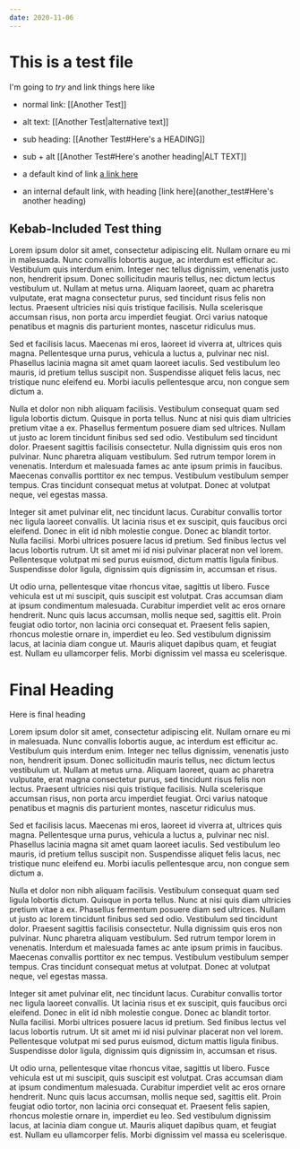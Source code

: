 ```yaml
---
date: 2020-11-06
---
```


# This is a test file
I'm going to *try* and link things here like 
- normal link: [[Another Test]]
- alt text: [[Another Test|alternative text]]
- sub heading: [[Another Test#Here's a HEADING]]
- sub + alt [[Another Test#Here's another heading|ALT TEXT]]

- a default kind of link [a link here](http://google.com/)
- an internal default link, with heading [link here](another_test#Here's another heading)


## Kebab-Included Test thing

Lorem ipsum dolor sit amet, consectetur adipiscing elit. Nullam ornare eu mi in malesuada. Nunc convallis lobortis augue, ac interdum est efficitur ac. Vestibulum quis interdum enim. Integer nec tellus dignissim, venenatis justo non, hendrerit ipsum. Donec sollicitudin mauris tellus, nec dictum lectus vestibulum ut. Nullam at metus urna. Aliquam laoreet, quam ac pharetra vulputate, erat magna consectetur purus, sed tincidunt risus felis non lectus. Praesent ultricies nisi quis tristique facilisis. Nulla scelerisque accumsan risus, non porta arcu imperdiet feugiat. Orci varius natoque penatibus et magnis dis parturient montes, nascetur ridiculus mus.

Sed et facilisis lacus. Maecenas mi eros, laoreet id viverra at, ultrices quis magna. Pellentesque urna purus, vehicula a luctus a, pulvinar nec nisl. Phasellus lacinia magna sit amet quam laoreet iaculis. Sed vestibulum leo mauris, id pretium tellus suscipit non. Suspendisse aliquet felis lacus, nec tristique nunc eleifend eu. Morbi iaculis pellentesque arcu, non congue sem dictum a.

Nulla et dolor non nibh aliquam facilisis. Vestibulum consequat quam sed ligula lobortis dictum. Quisque in porta tellus. Nunc at nisi quis diam ultricies pretium vitae a ex. Phasellus fermentum posuere diam sed ultrices. Nullam ut justo ac lorem tincidunt finibus sed sed odio. Vestibulum sed tincidunt dolor. Praesent sagittis facilisis consectetur. Nulla dignissim quis eros non pulvinar. Nunc pharetra aliquam vestibulum. Sed rutrum tempor lorem in venenatis. Interdum et malesuada fames ac ante ipsum primis in faucibus. Maecenas convallis porttitor ex nec tempus. Vestibulum vestibulum semper tempus. Cras tincidunt consequat metus at volutpat. Donec at volutpat neque, vel egestas massa.

Integer sit amet pulvinar elit, nec tincidunt lacus. Curabitur convallis tortor nec ligula laoreet convallis. Ut lacinia risus et ex suscipit, quis faucibus orci eleifend. Donec in elit id nibh molestie congue. Donec ac blandit tortor. Nulla facilisi. Morbi ultrices posuere lacus id pretium. Sed finibus lectus vel lacus lobortis rutrum. Ut sit amet mi id nisi pulvinar placerat non vel lorem. Pellentesque volutpat mi sed purus euismod, dictum mattis ligula finibus. Suspendisse dolor ligula, dignissim quis dignissim in, accumsan et risus.

Ut odio urna, pellentesque vitae rhoncus vitae, sagittis ut libero. Fusce vehicula est ut mi suscipit, quis suscipit est volutpat. Cras accumsan diam at ipsum condimentum malesuada. Curabitur imperdiet velit ac eros ornare hendrerit. Nunc quis lacus accumsan, mollis neque sed, sagittis elit. Proin feugiat odio tortor, non lacinia orci consequat et. Praesent felis sapien, rhoncus molestie ornare in, imperdiet eu leo. Sed vestibulum dignissim lacus, at lacinia diam congue ut. Mauris aliquet dapibus quam, et feugiat est. Nullam eu ullamcorper felis. Morbi dignissim vel massa eu scelerisque.

# Final Heading
Here is final heading

Lorem ipsum dolor sit amet, consectetur adipiscing elit. Nullam ornare eu mi in malesuada. Nunc convallis lobortis augue, ac interdum est efficitur ac. Vestibulum quis interdum enim. Integer nec tellus dignissim, venenatis justo non, hendrerit ipsum. Donec sollicitudin mauris tellus, nec dictum lectus vestibulum ut. Nullam at metus urna. Aliquam laoreet, quam ac pharetra vulputate, erat magna consectetur purus, sed tincidunt risus felis non lectus. Praesent ultricies nisi quis tristique facilisis. Nulla scelerisque accumsan risus, non porta arcu imperdiet feugiat. Orci varius natoque penatibus et magnis dis parturient montes, nascetur ridiculus mus.

Sed et facilisis lacus. Maecenas mi eros, laoreet id viverra at, ultrices quis magna. Pellentesque urna purus, vehicula a luctus a, pulvinar nec nisl. Phasellus lacinia magna sit amet quam laoreet iaculis. Sed vestibulum leo mauris, id pretium tellus suscipit non. Suspendisse aliquet felis lacus, nec tristique nunc eleifend eu. Morbi iaculis pellentesque arcu, non congue sem dictum a.

Nulla et dolor non nibh aliquam facilisis. Vestibulum consequat quam sed ligula lobortis dictum. Quisque in porta tellus. Nunc at nisi quis diam ultricies pretium vitae a ex. Phasellus fermentum posuere diam sed ultrices. Nullam ut justo ac lorem tincidunt finibus sed sed odio. Vestibulum sed tincidunt dolor. Praesent sagittis facilisis consectetur. Nulla dignissim quis eros non pulvinar. Nunc pharetra aliquam vestibulum. Sed rutrum tempor lorem in venenatis. Interdum et malesuada fames ac ante ipsum primis in faucibus. Maecenas convallis porttitor ex nec tempus. Vestibulum vestibulum semper tempus. Cras tincidunt consequat metus at volutpat. Donec at volutpat neque, vel egestas massa.

Integer sit amet pulvinar elit, nec tincidunt lacus. Curabitur convallis tortor nec ligula laoreet convallis. Ut lacinia risus et ex suscipit, quis faucibus orci eleifend. Donec in elit id nibh molestie congue. Donec ac blandit tortor. Nulla facilisi. Morbi ultrices posuere lacus id pretium. Sed finibus lectus vel lacus lobortis rutrum. Ut sit amet mi id nisi pulvinar placerat non vel lorem. Pellentesque volutpat mi sed purus euismod, dictum mattis ligula finibus. Suspendisse dolor ligula, dignissim quis dignissim in, accumsan et risus.

Ut odio urna, pellentesque vitae rhoncus vitae, sagittis ut libero. Fusce vehicula est ut mi suscipit, quis suscipit est volutpat. Cras accumsan diam at ipsum condimentum malesuada. Curabitur imperdiet velit ac eros ornare hendrerit. Nunc quis lacus accumsan, mollis neque sed, sagittis elit. Proin feugiat odio tortor, non lacinia orci consequat et. Praesent felis sapien, rhoncus molestie ornare in, imperdiet eu leo. Sed vestibulum dignissim lacus, at lacinia diam congue ut. Mauris aliquet dapibus quam, et feugiat est. Nullam eu ullamcorper felis. Morbi dignissim vel massa eu scelerisque.